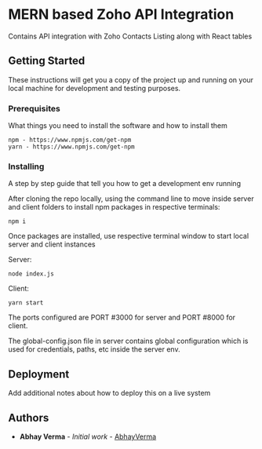 # MERN based Zoho API Integration
Contains API integration with Zoho Contacts Listing along with React tables

## Getting Started

These instructions will get you a copy of the project up and running on your local machine for development and testing purposes.

### Prerequisites

What things you need to install the software and how to install them

```
npm - https://www.npmjs.com/get-npm
yarn - https://www.npmjs.com/get-npm
```

### Installing

A step by step guide that tell you how to get a development env running


After cloning the repo locally, using the command line to move inside server and client folders to install npm packages in respective terminals:

```
npm i
```

Once packages are installed, use respective terminal window to start local server and client instances

Server:

```
node index.js
```
Client:

```
yarn start
```

The ports configured are PORT #3000 for server and PORT #8000 for client.

The global-config.json file in server contains global configuration which is used for credentials, paths, etc inside the server env.

## Deployment

Add additional notes about how to deploy this on a live system

## Authors

* **Abhay Verma** - *Initial work* - [AbhayVerma](https://github.com/abhayverma)
